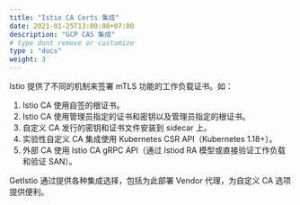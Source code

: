 ```yaml
---
title: "Istio CA Certs 集成"
date: 2021-01-25T13:00:00+07:00
description: "GCP CAS 集成"
# type dont remove or customize
type : "docs"
weight: 3
---
```


Istio 提供了不同的机制来签署 mTLS 功能的工作负载证书。如：

1. Istio CA 使用自签的根证书。
2. Istio CA 使用管理员指定的证书和密钥以及管理员指定的根证书。
3. 自定义 CA 发行的密钥和证书文件安装到 sidecar 上。 
4. 实验性自定义 CA 集成使用 Kubernetes CSR API（Kubernetes 1.18+）。
5. 外部 CA 使用 Istio CA gRPC API（通过 Istiod RA 模型或直接验证工作负载和验证 SAN）。

GetIstio 通过提供各种集成选择，包括为此部署 Vendor 代理，为自定义 CA 选项提供便利。

